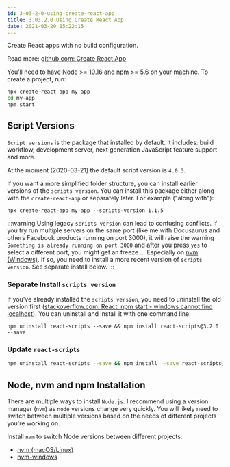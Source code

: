 ```yaml
---
id: 3-03-2-0-using-create-react-app
title: 3.03.2.0 Using Create React App
date: 2021-03-20 15:22:15
---
```


Create React apps with no build configuration.

Read more: <a href='https://github.com/facebook/create-react-app' class='external'>github.com: Create React App</a>

You’ll need to have [Node >= 10.16 and npm >= 5.6](#node-nvm-and-npm-installation) on your machine. To create a project, run:

```sh
npx create-react-app my-app
cd my-app
npm start
```

## Script Versions

`Script versions` is the package that installed by default. It includes: build workflow, development server, next generation JavaScript feature support and more.

At the moment (2020-03-21) the default script version is `4.0.3`.

If you want a more simplified folder structure, you can install earlier versions of the `scripts version`. You can install this package either along with the `create-react-app` or separately later. For example ("along with"):

```shell
npx create-react-app my-app --scripts-version 1.1.5
```

:::warning
Using legacy `scripts version` can lead to confusing conflicts. If you try run multiple servers on the same port (like me with Docusaurus and others Facebook products running on port 3000), it will raise the warning  `Something is already running on port 3000` and after you press `yes` to select a different port, you might get an freeze ... Especially on [nvm (Windows)](../../../../node/nvm-windows). If so, you need to install a more recent version of `scripts version`. See separate install below.
:::

### Separate Install `scripts version`

 If you've already installed the `scripts version`, you need to uninstall the old version first (<a href='https://stackoverflow.com/questions/59271634/react-npm-start-windows-cannot-find-localhost' class='external'>stackoverflow.com: React: npm start - windows cannot find localhost</a>). You can uninstall and install it with one command line:

```shell
npm uninstall react-scripts --save && npm install react-scripts@3.2.0 --save
```

### Update `react-scripts`

```bash npm2yarn
npm uninstall react-scripts --save && npm install --save react-scripts@latest
```

## Node, nvm and npm Installation

There are multiple ways to install `Node.js`. I recommend using a version manager (`nvm`) as `node` versions change very quickly. You will likely need to switch between multiple versions based on the needs of different projects you're working on.

Install `nvm` to switch Node versions between different projects:

- [nvm (macOS/Linux)](../../../../node/nvm)
- [nvm-windows](../../../../node/nvm-windows)
